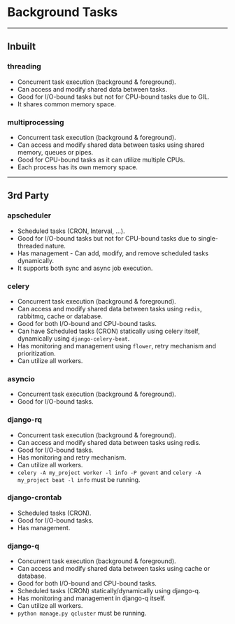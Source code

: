 # Background Tasks

---
## Inbuilt

### threading

 - Concurrent task execution (background & foreground).
 - Can access and modify shared data between tasks.
 - Good for I/O-bound tasks but not for CPU-bound tasks due to GIL.
 - It shares common memory space.

### multiprocessing

 - Concurrent task execution (background & foreground).
 - Can access and modify shared data between tasks using shared memory, queues or pipes.
 - Good for CPU-bound tasks as it can utilize multiple CPUs.
 - Each process has its own memory space.

---
## 3rd Party

### apscheduler

 - Scheduled tasks (CRON, Interval, ...).
 - Good for I/O-bound tasks but not for CPU-bound tasks due to single-threaded nature.
 - Has management - Can add, modify, and remove scheduled tasks dynamically.
 - It supports both sync and async job execution.

### celery

 - Concurrent task execution (background & foreground).
 - Can access and modify shared data between tasks using `redis`, rabbitmq, cache or database.
 - Good for both I/O-bound and CPU-bound tasks.
 - Can have Scheduled tasks (CRON) statically using celery itself, dynamically using `django-celery-beat`.
 - Has monitoring and management using `flower`, retry mechanism and prioritization.
 - Can utilize all workers.

### asyncio

 - Concurrent task execution (background & foreground).
 - Good for I/O-bound tasks.

### django-rq

 - Concurrent task execution (background & foreground).
 - Can access and modify shared data between tasks using redis.
 - Good for I/O-bound tasks.
 - Has monitoring and retry mechanism.
 - Can utilize all workers.
 - `celery -A my_project worker -l info -P gevent` and `celery -A my_project beat -l info` must be running.

### django-crontab

 - Scheduled tasks (CRON).
 - Good for I/O-bound tasks.
 - Has management.

### django-q

 - Concurrent task execution (background & foreground).
 - Can access and modify shared data between tasks using cache or database.
 - Good for both I/O-bound and CPU-bound tasks.
 - Scheduled tasks (CRON) statically/dynamically using django-q.
 - Has monitoring and management in django-q itself.
 - Can utilize all workers.
 - `python manage.py qcluster` must be running.

